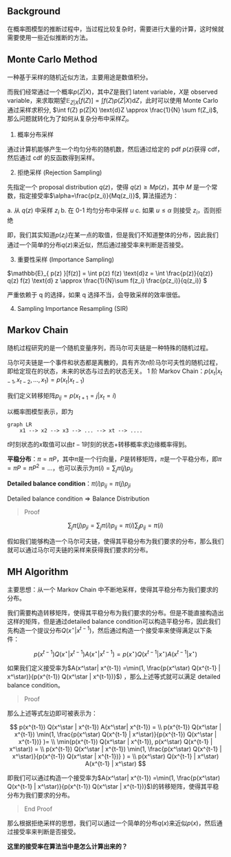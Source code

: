 ## Background

在概率图模型的推断过程中，当过程比较复杂时，需要进行大量的计算，这时候就需要使用一些近似推断的方法。

## Monte Carlo Method

一种基于采样的随机近似方法，主要用途是数值积分。

而我们经常通过一个概率$p(Z|X)$，其中$Z$是我们 latent variable，$X$是 observed variable，来求取期望$\mathbb{E}_{Z|X}[f(Z)] = \int f(Z) p(Z|X) \text{d}Z$，此时可以使用 Monte Carlo 通过采样求积分, $\int f(Z) p(Z|X) \text{d}Z \approx \frac{1}{N} \sum f(Z_i)$, 那么问题就转化为了如何从复杂分布中采样$Z_i$。

1. 概率分布采样

通过计算机能够产生一个均匀分布的随机数，然后通过给定的 pdf $p(z)$获得 cdf，然后通过 cdf 的反函数得到采样。

2. 拒绝采样 (Rejection Sampling)

先指定一个 proposal distribution $q(z)$，使得 $q(z) \geq M p(z)$，其中 $M$ 是一个常数，指定接受率$\alpha=\frac{p(z_i)}{Mq(z_i)}$, 算法描述为：

a. 从 $q(z)$ 中采样 $z_i$
b. 在 0-1 均匀分布中采样 $u$
c. 如果 $u \leq \alpha$ 则接受 $z_i$，否则拒绝

即，我们其实知道$p(z_i)$在某一点的取值，但是我们不知道整体的分布，因此我们通过一个简单的分布$q(z)$来近似，然后通过接受率来判断是否接受。

3.  重要性采样 (Importance Sampling)

$\mathbb{E}\_{ p(z) }[f(z)] = \int p(z) f(z) \text{d}z = \int \frac{p(z)}{q(z)} q(z) f(z) \text{d} z \approx \frac{1}{N}\sum f(z_i) \frac{p(z_i)}{q(z_i)} $

严重依赖于 q 的选择，如果 q 选择不当，会导致采样的效率很低。

4. Sampling Importance Resampling (SIR)

## Markov Chain

随机过程研究的是一个随机变量序列，而马尔可夫链是一种特殊的随机过程。

马尔可夫链是一个事件和状态都是离散的，具有齐次$n$阶马尔可夫性的随机过程，即给定现在的状态，未来的状态与过去的状态无关。
1 阶 Markov Chain：$p(x_t | x_{t-1}, x_{t-2}, \dots, x_1) = p(x_t | x_{t-1})$

我们定义转移矩阵$p_{ij} = p(x_{t+1} = j | x_t = i)$

以概率图模型表示，即为

```mermaid
graph LR
    x1 --> x2 --> x3 --> ... --> xt --> ....
```

$t$时刻状态的$x$取值可以由$t-1$时刻的状态+转移概率求边缘概率得到。

**平稳分布**：$\pi = \pi P$，其中$\pi$是一个行向量，$P$是转移矩阵，$\pi$是一个平稳分布，即$\pi = \pi P = \pi P^2 = \dots$，也可以表示为$\pi(i) = \sum_j \pi(j) p_{ji}$

**Detailed balance condition**：$\pi(i) p_{ij} = \pi(j) p_{ji}$

$\text{Detailed balance condition} \Rightarrow \text{Balance Distribution}$

> Proof

$$
\sum_j \pi(j) p_{ji} = \sum_j \pi(i) p_{ij} =  \pi(i) \sum_j p_{ij} = \pi(i)
$$

假如我们能够构造一个马尔可夫链，使得其平稳分布为我们要求的分布，那么我们就可以通过马尔可夫链的采样来获得我们要求的分布。

## MH Algorithm

主要思想：从一个 Markov Chain 中不断地采样，使得其平稳分布为我们要求的分布。

我们需要构造转移矩阵，使得其平稳分布为我们要求的分布。但是不能直接构造出这样的矩阵，但是通过detailed balance condition可以构造平稳分布，因此我们先构造一个提议分布$Q(x^\star | x^{t-1})$，然后通过构造一个接受率来使得满足以下条件：

$$
p(x^{t-1}) Q(x^\star | x^{t-1}) A(x^\star| x^{t-1}) = p(x^\star) Q(x^{t-1} | x^\star) A(x^{t-1} | x^\star)
$$

如果我们定义接受率为$A(x^\star| x^{t-1}) =\min(1, \frac{p(x^\star) Q(x^{t-1} | x^\star)}{p(x^{t-1}) Q(x^\star | x^{t-1})}$) ，那么上述等式就可以满足 detailed balance condition。

> Proof

那么上述等式左边即可被表示为：

$$
p(x^{t-1}) Q(x^\star | x^{t-1}) A(x^\star| x^{t-1}) = \\
p(x^{t-1}) Q(x^\star | x^{t-1}) \min(1, \frac{p(x^\star) Q(x^{t-1} | x^\star)}{p(x^{t-1}) Q(x^\star | x^{t-1})} )= \\
\min(p(x^{t-1}) Q(x^\star | x^{t-1}), p(x^\star) Q(x^{t-1} | x^\star)) = \\
p(x^{t-1}) Q(x^\star | x^{t-1}) \min(1, \frac{p(x^\star) Q(x^{t-1} | x^\star)}{p(x^{t-1}) Q(x^\star | x^{t-1})} ) = \\
p(x^\star) Q(x^{t-1} | x^\star) A(x^{t-1} | x^\star)
$$

即我们可以通过构造一个接受率为$A(x^\star| x^{t-1}) =\min(1, \frac{p(x^\star) Q(x^{t-1} | x^\star)}{p(x^{t-1}) Q(x^\star | x^{t-1})}$)的转移矩阵，使得其平稳分布为我们要求的分布。

> End Proof

那么根据拒绝采样的思想，我们可以通过一个简单的分布$q(x)$来近似$p(x)$，然后通过接受率来判断是否接受。

**这里的接受率在算法当中是怎么计算出来的？**
